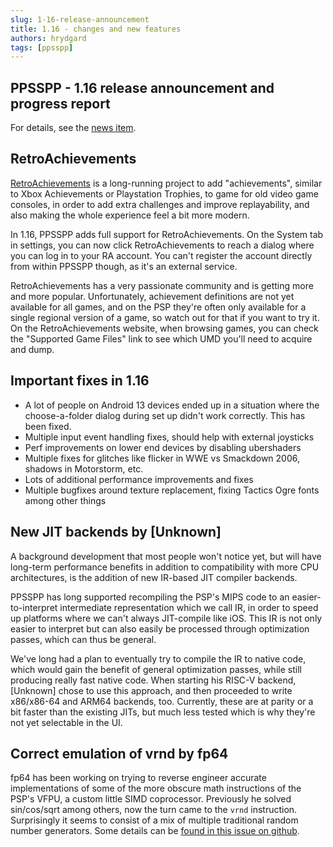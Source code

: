```yaml
---
slug: 1-16-release-announcement
title: 1.16 - changes and new features
authors: hrydgard
tags: [ppsspp]
---
```


## PPSSPP - 1.16 release announcement and progress report

For details, see the [news item](/news/release-1.16).

## RetroAchievements

[RetroAchievements](https://retroachievements.org/) is a long-running project to add "achievements", similar to Xbox Achievements or Playstation Trophies, to game for old video game consoles, in order to add extra challenges and improve replayability, and also making the whole experience feel a bit more modern.

In 1.16, PPSSPP adds full support for RetroAchievements. On the System tab in settings, you can now click RetroAchievements to reach a dialog where you can log in to your RA account. You can't register the account directly from within PPSSPP though, as it's an external service.

RetroAchievements has a very passionate community and is getting more and more popular. Unfortunately, achievement definitions are not yet available for all games, and on the PSP they're often only available for a single regional version of a game, so watch out for that if you want to try it. On the RetroAchievements website, when browsing games, you can check the "Supported Game Files" link to see which UMD you'll need to acquire and dump.

## Important fixes in 1.16

* A lot of people on Android 13 devices ended up in a situation where the choose-a-folder dialog during set up didn't work correctly. This has been fixed.
* Multiple input event handling fixes, should help with external joysticks
* Perf improvements on lower end devices by disabling ubershaders
* Multiple fixes for glitches like flicker in WWE vs Smackdown 2006, shadows in Motorstorm, etc.
* Lots of additional performance improvements and fixes
* Multiple bugfixes around texture replacement, fixing Tactics Ogre fonts among other things

## New JIT backends by \[Unknown\]

A background development that most people won't notice yet, but will have long-term performance benefits in addition to compatibility with more CPU architectures, is the addition of new IR-based JIT compiler backends.

PPSSPP has long supported recompiling the PSP's MIPS code to an easier-to-interpret intermediate representation which we call IR, in order to speed up platforms where we can't always JIT-compile like iOS. This IR is not only easier to interpret but can also easily be processed through optimization passes, which can thus be general.

We've long had a plan to eventually try to compile the IR to native code, which would gain the benefit of general optimization passes, while still producing really fast native code. When starting his RISC-V backend, \[Unknown\] chose to use this approach, and then proceeded to write x86/x86-64 and ARM64 backends, too. Currently, these are at parity or a bit faster than the existing JITs, but much less tested which is why they're not yet selectable in the UI.

## Correct emulation of vrnd by fp64

fp64 has been working on trying to reverse engineer accurate implementations of some of the more obscure math instructions of the PSP's VFPU, a custom little SIMD coprocessor. Previously he solved sin/cos/sqrt among others, now the turn came to the `vrnd` instruction. Surprisingly it seems to consist of a mix of multiple traditional random number generators. Some details can be [found in this issue on github](https://github.com/hrydgard/ppsspp/issues/16946).